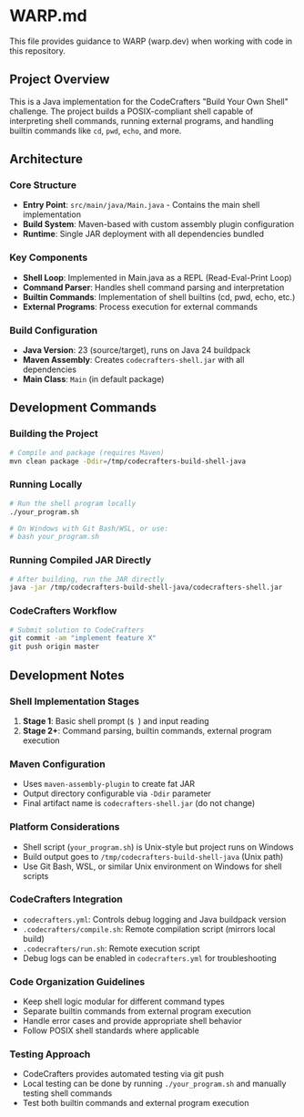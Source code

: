 # WARP.md

This file provides guidance to WARP (warp.dev) when working with code in this repository.

## Project Overview

This is a Java implementation for the CodeCrafters "Build Your Own Shell" challenge. The project builds a POSIX-compliant shell capable of interpreting shell commands, running external programs, and handling builtin commands like `cd`, `pwd`, `echo`, and more.

## Architecture

### Core Structure
- **Entry Point**: `src/main/java/Main.java` - Contains the main shell implementation
- **Build System**: Maven-based with custom assembly plugin configuration
- **Runtime**: Single JAR deployment with all dependencies bundled

### Key Components
- **Shell Loop**: Implemented in Main.java as a REPL (Read-Eval-Print Loop)
- **Command Parser**: Handles shell command parsing and interpretation
- **Builtin Commands**: Implementation of shell builtins (cd, pwd, echo, etc.)
- **External Programs**: Process execution for external commands

### Build Configuration
- **Java Version**: 23 (source/target), runs on Java 24 buildpack
- **Maven Assembly**: Creates `codecrafters-shell.jar` with all dependencies
- **Main Class**: `Main` (in default package)

## Development Commands

### Building the Project
```bash
# Compile and package (requires Maven)
mvn clean package -Ddir=/tmp/codecrafters-build-shell-java
```

### Running Locally
```bash
# Run the shell program locally
./your_program.sh

# On Windows with Git Bash/WSL, or use:
# bash your_program.sh
```

### Running Compiled JAR Directly
```bash
# After building, run the JAR directly
java -jar /tmp/codecrafters-build-shell-java/codecrafters-shell.jar
```

### CodeCrafters Workflow
```bash
# Submit solution to CodeCrafters
git commit -am "implement feature X"
git push origin master
```

## Development Notes

### Shell Implementation Stages
1. **Stage 1**: Basic shell prompt (`$ `) and input reading
2. **Stage 2+**: Command parsing, builtin commands, external program execution

### Maven Configuration
- Uses `maven-assembly-plugin` to create fat JAR
- Output directory configurable via `-Ddir` parameter
- Final artifact name is `codecrafters-shell.jar` (do not change)

### Platform Considerations
- Shell script (`your_program.sh`) is Unix-style but project runs on Windows
- Build output goes to `/tmp/codecrafters-build-shell-java` (Unix path)
- Use Git Bash, WSL, or similar Unix environment on Windows for shell scripts

### CodeCrafters Integration
- `codecrafters.yml`: Controls debug logging and Java buildpack version
- `.codecrafters/compile.sh`: Remote compilation script (mirrors local build)
- `.codecrafters/run.sh`: Remote execution script
- Debug logs can be enabled in `codecrafters.yml` for troubleshooting

### Code Organization Guidelines
- Keep shell logic modular for different command types
- Separate builtin commands from external program execution
- Handle error cases and provide appropriate shell behavior
- Follow POSIX shell standards where applicable

### Testing Approach
- CodeCrafters provides automated testing via git push
- Local testing can be done by running `./your_program.sh` and manually testing shell commands
- Test both builtin commands and external program execution